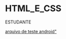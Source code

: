 # HTML_E_CSS
 ESTUDANTE

<a href="https://marcossvaz.github.io/HTML_E_CSS/MOD_01/exerc%C3%ADcios/ex_01/index.html">arquivo de teste android"</a>